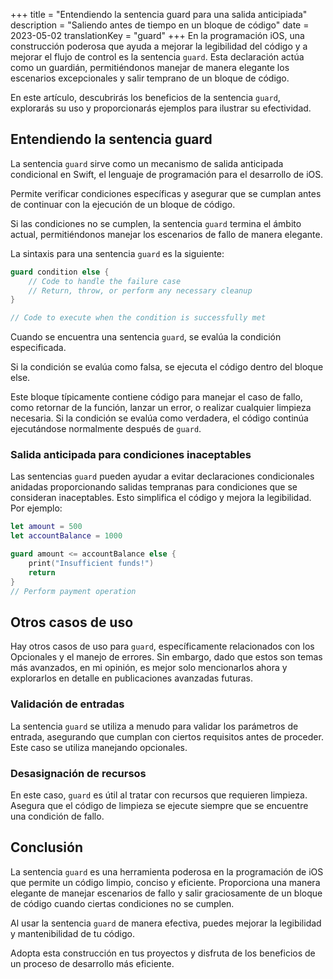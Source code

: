 +++
title = "Entendiendo la sentencia guard para una salida anticipiada"
description = "Saliendo antes de tiempo en un bloque de código"
date = 2023-05-02
translationKey = "guard"
+++
En la programación iOS, una construcción poderosa que ayuda a mejorar la legibilidad del código y a mejorar el flujo de control es la sentencia `guard`. Esta declaración actúa como un guardián, permitiéndonos manejar de manera elegante los escenarios excepcionales y salir temprano de un bloque de código.

En este artículo, descubrirás los beneficios de la sentencia `guard`, explorarás su uso y proporcionarás ejemplos para ilustrar su efectividad.

## Entendiendo la sentencia guard
La sentencia `guard` sirve como un mecanismo de salida anticipada condicional en Swift, el lenguaje de programación para el desarrollo de iOS.

Permite verificar condiciones específicas y asegurar que se cumplan antes de continuar con la ejecución de un bloque de código.

Si las condiciones no se cumplen, la sentencia `guard` termina el ámbito actual, permitiéndonos manejar los escenarios de fallo de manera elegante.

La sintaxis para una sentencia `guard` es la siguiente:
```swift
guard condition else {
    // Code to handle the failure case
    // Return, throw, or perform any necessary cleanup
}

// Code to execute when the condition is successfully met
```

Cuando se encuentra una sentencia `guard`, se evalúa la condición especificada.

Si la condición se evalúa como falsa, se ejecuta el código dentro del bloque else.

Este bloque típicamente contiene código para manejar el caso de fallo, como retornar de la función, lanzar un error, o realizar cualquier limpieza necesaria. Si la condición se evalúa como verdadera, el código continúa ejecutándose normalmente después de `guard`.

### Salida anticipada para condiciones inaceptables
Las sentencias `guard` pueden ayudar a evitar declaraciones condicionales anidadas proporcionando salidas tempranas para condiciones que se consideran inaceptables. Esto simplifica el código y mejora la legibilidad. Por ejemplo:

```swift
let amount = 500
let accountBalance = 1000

guard amount <= accountBalance else {
    print("Insufficient funds!")
    return
}
// Perform payment operation

```

## Otros casos de uso
Hay otros casos de uso para `guard`, específicamente relacionados con los Opcionales y el manejo de errores. Sin embargo, dado que estos son temas más avanzados, en mi opinión, es mejor solo mencionarlos ahora y explorarlos en detalle en publicaciones avanzadas futuras.

### Validación de entradas
La sentencia `guard` se utiliza a menudo para validar los parámetros de entrada, asegurando que cumplan con ciertos requisitos antes de proceder. Este caso se utiliza manejando opcionales.

### Desasignación de recursos
En este caso, `guard` es útil al tratar con recursos que requieren limpieza. Asegura que el código de limpieza se ejecute siempre que se encuentre una condición de fallo.

## Conclusión
La sentencia `guard` es una herramienta poderosa en la programación de iOS que permite un código limpio, conciso y eficiente. Proporciona una manera elegante de manejar escenarios de fallo y salir graciosamente de un bloque de código cuando ciertas condiciones no se cumplen.

Al usar la sentencia `guard` de manera efectiva, puedes mejorar la legibilidad y mantenibilidad de tu código.

Adopta esta construcción en tus proyectos y disfruta de los beneficios de un proceso de desarrollo más eficiente.


